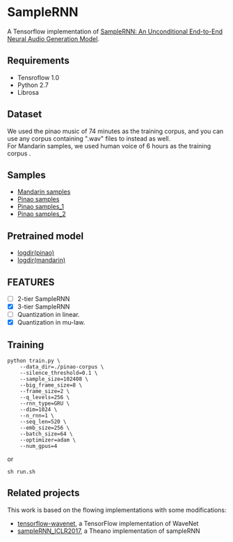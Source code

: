 # SampleRNN  

A Tensorflow implementation of [SampleRNN: An Unconditional End-to-End Neural Audio Generation Model](https://arxiv.org/abs/1612.07837).

## Requirements
- Tensroflow 1.0  
- Python 2.7  
- Librosa   
## Dataset  
We used the pinao music of 74 minutes as the training corpus, and you can use any corpus containing ".wav" files to instead as well.  
For Mandarin samples, we used human voice of 6 hours as the training corpus .
## Samples 
- [Mandarin samples](https://pan.baidu.com/s/1o8M8bGI)
- [Pinao samples](https://pan.baidu.com/s/1eSuzZz0?errno=0&errmsg=Auth%20Login%20Sucess&&bduss=&ssnerror=0#list/path=%2F)
- [Pinao samples_1](https://soundcloud.com/xue-ruiqing/sets/tensorflow-samplernn)
- [Pinao samples_2](https://soundcloud.com/xue-ruiqing/sets/tensorflow-samplernn_2)
## Pretrained model
- [logdir(pinao)](https://drive.google.com/file/d/0B2MbqozKaoOQMW9PeHA1ZWNlTGc/view?usp=sharing)
- [logdir(mandarin)](https://pan.baidu.com/s/1i4WBq4X)
## FEATURES
- [ ] 2-tier SampleRNN
- [x] 3-tier SampleRNN
- [ ] Quantization in linear. 
- [x] Quantization in mu-law. 

## Training 
```shell
python train.py \
	--data_dir=./pinao-corpus \
	--silence_threshold=0.1 \
	--sample_size=102408 \
	--big_frame_size=8 \
	--frame_size=2 \
	--q_levels=256 \
	--rnn_type=GRU \
	--dim=1024 \
	--n_rnn=1 \
	--seq_len=520 \
	--emb_size=256 \
	--batch_size=64 \
	--optimizer=adam \
	--num_gpus=4
```
or  
```shell
sh run.sh
```
## Related projects
This work is based on the flowing implementations with some modifications:  
- [tensorflow-wavenet](https://github.com/ibab/tensorflow-wavenet), a TensorFlow implementation of WaveNet
- [sampleRNN_ICLR2017](https://github.com/soroushmehr/sampleRNN_ICLR2017), a Theano implementation of sampleRNN
